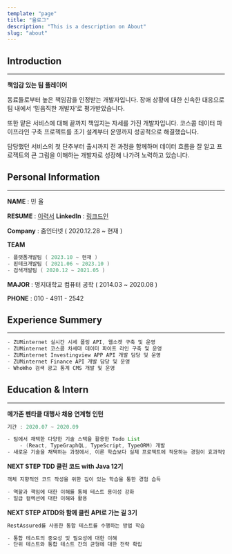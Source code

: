```yaml
---
template: "page"
title: "율로그"
description: "This is a description on About"
slug: "about"
---
```


## Introduction

---

**책임감 있는 팀 플레이어**

동료들로부터 높은 책임감을 인정받는 개발자입니다. 장애 상황에 대한 신속한 대응으로 팀 내에서 ‘믿음직한 개발자'로 평가받았습니다.

또한 맡은 서비스에 대해 끝까지 책임지는 자세를 가진 개발자입니다. 코스콤 데이터 파이프라인 구축 프로젝트를 초기 설계부터 운영까지 성공적으로 해결했습니다.

담당했던 서비스의 첫 단추부터 출시까지 전 과정을 함께하며 데이터 흐름을 잘 알고 프로젝트의 큰 그림을 이해하는 개발자로 성장해 나가려 노력하고 있습니다.

## Personal Information

---

**NAME** : 민 율

**RESUME** : [이력서](https://www.notion.so/dc3a416b5b0a46619c61771f818d9f82)
**LinkedIn** : [링크드인](https://www.linkedin.com/in/yul-min/)

**Company** : 줌인터넷 ( 2020.12.28 ~ 현재 )

**TEAM**

```java
- 플랫폼개발팀 ( 2023.10 ~ 현재 )
- 핀테크개발팀 ( 2021.06 ~ 2023.10 )
- 검색개발팀 ( 2020.12 ~ 2021.05 )
```
        
**MAJOR** : 명지대학교 컴퓨터 공학 ( 2014.03 ~ 2020.08 )

**PHONE** :  010 - 4911 - 2542

## Experience Summery

---

```java
- ZUMinternet 실시간 시세 폴링 API, 웹소켓 구축 및 운영
- ZUMinternet 코스콤 차세대 데이터 파이프 라인 구축 및 운영
- ZUMinternet Investingview APP API 개발 담당 및 운영
- ZUMinternet Finance API 개발 담당 및 운영
- WhoWho 검색 광고 통계 CMS 개발 및 운영
```

## Education & Intern

---

**메가존 펜타클 대행사 채용 연계형 인턴**

```java
기간 : 2020.07 ~ 2020.09

- 팀에서 채택한 다양한 기술 스택을 활용한 Todo List
    - (React, TypeGraphQL, TypeScript, TypeORM) 개발
- 새로운 기술을 채택하는 과정에서, 이론 학습보다 실제 프로젝트에 적용하는 경험이 효과적임을 인지함
```

**NEXT STEP TDD 클린 코드 with Java 12기**

```java
객체 지향적인 코드 작성을 위한 깊이 있는 학습을 통한 경험 습득

- 역할과 책임에 대한 이해를 통해 테스트 용이성 강화
- 일급 컬렉션에 대한 이해와 활용
```

**NEXT STEP ATDD와 함께 클린 API로 가는 길 3기**

```java
RestAssured를 사용한 통합 테스트를 수행하는 방법 학습

- 통합 테스트의 중요성 및 필요성에 대한 이해
- 단위 테스트와 통합 테스트 간의 균형에 대한 전략 확립
```